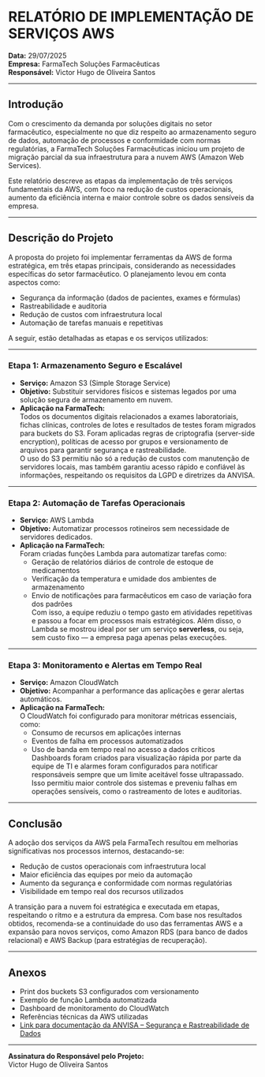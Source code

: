 # RELATÓRIO DE IMPLEMENTAÇÃO DE SERVIÇOS AWS

**Data:** 29/07/2025  
**Empresa:** FarmaTech Soluções Farmacêuticas  
**Responsável:** Victor Hugo de Oliveira Santos

---

## Introdução

Com o crescimento da demanda por soluções digitais no setor farmacêutico, especialmente no que diz respeito ao armazenamento seguro de dados, automação de processos e conformidade com normas regulatórias, a FarmaTech Soluções Farmacêuticas iniciou um projeto de migração parcial da sua infraestrutura para a nuvem AWS (Amazon Web Services).

Este relatório descreve as etapas da implementação de três serviços fundamentais da AWS, com foco na redução de custos operacionais, aumento da eficiência interna e maior controle sobre os dados sensíveis da empresa.

---

## Descrição do Projeto

A proposta do projeto foi implementar ferramentas da AWS de forma estratégica, em três etapas principais, considerando as necessidades específicas do setor farmacêutico. O planejamento levou em conta aspectos como:

- Segurança da informação (dados de pacientes, exames e fórmulas)  
- Rastreabilidade e auditoria  
- Redução de custos com infraestrutura local  
- Automação de tarefas manuais e repetitivas  

A seguir, estão detalhadas as etapas e os serviços utilizados:

---

### Etapa 1: Armazenamento Seguro e Escalável

- **Serviço:** Amazon S3 (Simple Storage Service)  
- **Objetivo:** Substituir servidores físicos e sistemas legados por uma solução segura de armazenamento em nuvem.  
- **Aplicação na FarmaTech:**  
  Todos os documentos digitais relacionados a exames laboratoriais, fichas clínicas, controles de lotes e resultados de testes foram migrados para buckets do S3. Foram aplicadas regras de criptografia (server-side encryption), políticas de acesso por grupos e versionamento de arquivos para garantir segurança e rastreabilidade.  
  O uso do S3 permitiu não só a redução de custos com manutenção de servidores locais, mas também garantiu acesso rápido e confiável às informações, respeitando os requisitos da LGPD e diretrizes da ANVISA.

---

### Etapa 2: Automação de Tarefas Operacionais

- **Serviço:** AWS Lambda  
- **Objetivo:** Automatizar processos rotineiros sem necessidade de servidores dedicados.  
- **Aplicação na FarmaTech:**  
  Foram criadas funções Lambda para automatizar tarefas como:
  - Geração de relatórios diários de controle de estoque de medicamentos
  - Verificação da temperatura e umidade dos ambientes de armazenamento
  - Envio de notificações para farmacêuticos em caso de variação fora dos padrões  
  Com isso, a equipe reduziu o tempo gasto em atividades repetitivas e passou a focar em processos mais estratégicos. Além disso, o Lambda se mostrou ideal por ser um serviço **serverless**, ou seja, sem custo fixo — a empresa paga apenas pelas execuções.

---

### Etapa 3: Monitoramento e Alertas em Tempo Real

- **Serviço:** Amazon CloudWatch  
- **Objetivo:** Acompanhar a performance das aplicações e gerar alertas automáticos.  
- **Aplicação na FarmaTech:**  
  O CloudWatch foi configurado para monitorar métricas essenciais, como:
  - Consumo de recursos em aplicações internas  
  - Eventos de falha em processos automatizados  
  - Uso de banda em tempo real no acesso a dados críticos  
  Dashboards foram criados para visualização rápida por parte da equipe de TI e alarmes foram configurados para notificar responsáveis sempre que um limite aceitável fosse ultrapassado. Isso permitiu maior controle dos sistemas e preveniu falhas em operações sensíveis, como o rastreamento de lotes e auditorias.

---

## Conclusão

A adoção dos serviços da AWS pela FarmaTech resultou em melhorias significativas nos processos internos, destacando-se:

- Redução de custos operacionais com infraestrutura local  
- Maior eficiência das equipes por meio da automação  
- Aumento da segurança e conformidade com normas regulatórias  
- Visibilidade em tempo real dos recursos utilizados

A transição para a nuvem foi estratégica e executada em etapas, respeitando o ritmo e a estrutura da empresa. Com base nos resultados obtidos, recomenda-se a continuidade do uso das ferramentas AWS e a expansão para novos serviços, como Amazon RDS (para banco de dados relacional) e AWS Backup (para estratégias de recuperação).

---

## Anexos

- Print dos buckets S3 configurados com versionamento  
- Exemplo de função Lambda automatizada  
- Dashboard de monitoramento do CloudWatch  
- Referências técnicas da AWS utilizadas  
- [Link para documentação da ANVISA – Segurança e Rastreabilidade de Dados](https://www.gov.br/anvisa/)

---

**Assinatura do Responsável pelo Projeto:**  
Victor Hugo de Oliveira Santos
